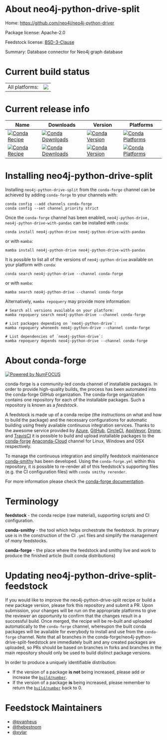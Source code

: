About neo4j-python-drive-split
==============================

Home: https://github.com/neo4j/neo4j-python-driver

Package license: Apache-2.0

Feedstock license: [BSD-3-Clause](https://github.com/conda-forge/neo4j-python-driver-feedstock/blob/main/LICENSE.txt)

Summary: Database connector for Neo4j graph database

Current build status
====================


<table><tr><td>All platforms:</td>
    <td>
      <a href="https://dev.azure.com/conda-forge/feedstock-builds/_build/latest?definitionId=672&branchName=main">
        <img src="https://dev.azure.com/conda-forge/feedstock-builds/_apis/build/status/neo4j-python-driver-feedstock?branchName=main">
      </a>
    </td>
  </tr>
</table>

Current release info
====================

| Name | Downloads | Version | Platforms |
| --- | --- | --- | --- |
| [![Conda Recipe](https://img.shields.io/badge/recipe-neo4j--python--drive-green.svg)](https://anaconda.org/conda-forge/neo4j-python-drive) | [![Conda Downloads](https://img.shields.io/conda/dn/conda-forge/neo4j-python-drive.svg)](https://anaconda.org/conda-forge/neo4j-python-drive) | [![Conda Version](https://img.shields.io/conda/vn/conda-forge/neo4j-python-drive.svg)](https://anaconda.org/conda-forge/neo4j-python-drive) | [![Conda Platforms](https://img.shields.io/conda/pn/conda-forge/neo4j-python-drive.svg)](https://anaconda.org/conda-forge/neo4j-python-drive) |
| [![Conda Recipe](https://img.shields.io/badge/recipe-neo4j--python--drive--with--pandas-green.svg)](https://anaconda.org/conda-forge/neo4j-python-drive-with-pandas) | [![Conda Downloads](https://img.shields.io/conda/dn/conda-forge/neo4j-python-drive-with-pandas.svg)](https://anaconda.org/conda-forge/neo4j-python-drive-with-pandas) | [![Conda Version](https://img.shields.io/conda/vn/conda-forge/neo4j-python-drive-with-pandas.svg)](https://anaconda.org/conda-forge/neo4j-python-drive-with-pandas) | [![Conda Platforms](https://img.shields.io/conda/pn/conda-forge/neo4j-python-drive-with-pandas.svg)](https://anaconda.org/conda-forge/neo4j-python-drive-with-pandas) |

Installing neo4j-python-drive-split
===================================

Installing `neo4j-python-drive-split` from the `conda-forge` channel can be achieved by adding `conda-forge` to your channels with:

```
conda config --add channels conda-forge
conda config --set channel_priority strict
```

Once the `conda-forge` channel has been enabled, `neo4j-python-drive, neo4j-python-drive-with-pandas` can be installed with `conda`:

```
conda install neo4j-python-drive neo4j-python-drive-with-pandas
```

or with `mamba`:

```
mamba install neo4j-python-drive neo4j-python-drive-with-pandas
```

It is possible to list all of the versions of `neo4j-python-drive` available on your platform with `conda`:

```
conda search neo4j-python-drive --channel conda-forge
```

or with `mamba`:

```
mamba search neo4j-python-drive --channel conda-forge
```

Alternatively, `mamba repoquery` may provide more information:

```
# Search all versions available on your platform:
mamba repoquery search neo4j-python-drive --channel conda-forge

# List packages depending on `neo4j-python-drive`:
mamba repoquery whoneeds neo4j-python-drive --channel conda-forge

# List dependencies of `neo4j-python-drive`:
mamba repoquery depends neo4j-python-drive --channel conda-forge
```


About conda-forge
=================

[![Powered by
NumFOCUS](https://img.shields.io/badge/powered%20by-NumFOCUS-orange.svg?style=flat&colorA=E1523D&colorB=007D8A)](https://numfocus.org)

conda-forge is a community-led conda channel of installable packages.
In order to provide high-quality builds, the process has been automated into the
conda-forge GitHub organization. The conda-forge organization contains one repository
for each of the installable packages. Such a repository is known as a *feedstock*.

A feedstock is made up of a conda recipe (the instructions on what and how to build
the package) and the necessary configurations for automatic building using freely
available continuous integration services. Thanks to the awesome service provided by
[Azure](https://azure.microsoft.com/en-us/services/devops/), [GitHub](https://github.com/),
[CircleCI](https://circleci.com/), [AppVeyor](https://www.appveyor.com/),
[Drone](https://cloud.drone.io/welcome), and [TravisCI](https://travis-ci.com/)
it is possible to build and upload installable packages to the
[conda-forge](https://anaconda.org/conda-forge) [Anaconda-Cloud](https://anaconda.org/)
channel for Linux, Windows and OSX respectively.

To manage the continuous integration and simplify feedstock maintenance
[conda-smithy](https://github.com/conda-forge/conda-smithy) has been developed.
Using the ``conda-forge.yml`` within this repository, it is possible to re-render all of
this feedstock's supporting files (e.g. the CI configuration files) with ``conda smithy rerender``.

For more information please check the [conda-forge documentation](https://conda-forge.org/docs/).

Terminology
===========

**feedstock** - the conda recipe (raw material), supporting scripts and CI configuration.

**conda-smithy** - the tool which helps orchestrate the feedstock.
                   Its primary use is in the construction of the CI ``.yml`` files
                   and simplify the management of *many* feedstocks.

**conda-forge** - the place where the feedstock and smithy live and work to
                  produce the finished article (built conda distributions)


Updating neo4j-python-drive-split-feedstock
===========================================

If you would like to improve the neo4j-python-drive-split recipe or build a new
package version, please fork this repository and submit a PR. Upon submission,
your changes will be run on the appropriate platforms to give the reviewer an
opportunity to confirm that the changes result in a successful build. Once
merged, the recipe will be re-built and uploaded automatically to the
`conda-forge` channel, whereupon the built conda packages will be available for
everybody to install and use from the `conda-forge` channel.
Note that all branches in the conda-forge/neo4j-python-drive-split-feedstock are
immediately built and any created packages are uploaded, so PRs should be based
on branches in forks and branches in the main repository should only be used to
build distinct package versions.

In order to produce a uniquely identifiable distribution:
 * If the version of a package **is not** being increased, please add or increase
   the [``build/number``](https://docs.conda.io/projects/conda-build/en/latest/resources/define-metadata.html#build-number-and-string).
 * If the version of a package **is** being increased, please remember to return
   the [``build/number``](https://docs.conda.io/projects/conda-build/en/latest/resources/define-metadata.html#build-number-and-string)
   back to 0.

Feedstock Maintainers
=====================

* [@pvanheus](https://github.com/pvanheus/)
* [@thebestnom](https://github.com/thebestnom/)
* [@xylar](https://github.com/xylar/)

